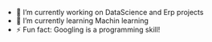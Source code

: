  
<!---
### Hi there 👋


**amiralimadadi/AmirAlimadadi** is a ✨ _special_ ✨ repository because its `README.md` (this file) appears on your GitHub profile.

Here are some ideas to get you started:
--->

- 🔭 I’m currently working on DataScience and Erp projects
- 🌱 I’m currently learning Machin learning
- ⚡ Fun fact: Googling is a programming skill!
<!--- - 👯 I’m looking to collaborate on ...
- 🤔 I’m looking for help with ...
- 💬 Ask me about ...
- 📫 How to reach me: ...
- 😄 Pronouns: ... --->

 
